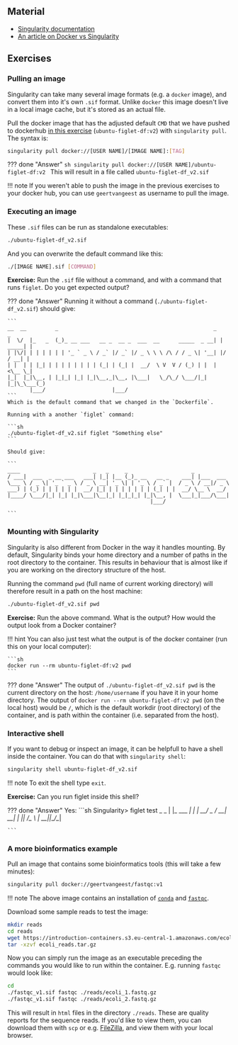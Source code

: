 ## Material

* [Singularity documentation](https://sylabs.io/guides/3.7/user-guide/)
* [An article on Docker vs Singularity](https://pythonspeed.com/articles/containers-filesystem-data-processing/)

## Exercises

### Pulling an image

Singularity can take many several image formats (e.g. a `docker` image), and convert them into it's own `.sif` format. Unlike `docker` this image doesn't live in a local image cache, but it's stored as an actual file.

Pull the docker image that has the adjusted default `CMD` that we have pushed to dockerhub [in this exercise](../dockerfiles/#using-cmd) (`ubuntu-figlet-df:v2`) with `singularity pull`. The syntax is:

```sh
singularity pull docker://[USER NAME]/[IMAGE NAME]:[TAG]
```

??? done "Answer"
    ```sh
    singularity pull docker://[USER NAME]/ubuntu-figlet-df:v2
    ```
    This will result in a file called `ubuntu-figlet-df_v2.sif`

!!! note
    If you weren't able to push the image in the previous exercises to your docker hub, you can use `geertvangeest` as username to pull the image.

### Executing an image

These `.sif` files can be run as standalone executables:

```sh
./ubuntu-figlet-df_v2.sif
```

And you can overwrite the default command like this:

```sh
./[IMAGE NAME].sif [COMMAND]
```

**Exercise:** Run the `.sif` file without a command, and with a command that runs `figlet`. Do you get expected output?

??? done "Answer"
    Running it without a command (`./ubuntu-figlet-df_v2.sif`) should give:

    ```
    __  __         _                                                 _        _
    |  \/  |_   _  (_)_ __ ___   __ _  __ _  ___  __      _____  _ __| | _____| |
    | |\/| | | | | | | '_ ` _ \ / _` |/ _` |/ _ \ \ \ /\ / / _ \| '__| |/ / __| |
    | |  | | |_| | | | | | | | | (_| | (_| |  __/  \ V  V / (_) | |  |   <\__ \_|
    |_|  |_|\__, | |_|_| |_| |_|\__,_|\__, |\___|   \_/\_/ \___/|_|  |_|\_\___(_)
           |___/                     |___/
    ```
    Which is the default command that we changed in the `Dockerfile`.

    Running with a another `figlet` command:

    ```sh
    ./ubuntu-figlet-df_v2.sif figlet "Something else"
    ```

    Should give:

    ```
    ____                       _   _     _                    _
    / ___|  ___  _ __ ___   ___| |_| |__ (_)_ __   __ _    ___| |___  ___
    \___ \ / _ \| '_ ` _ \ / _ \ __| '_ \| | '_ \ / _` |  / _ \ / __|/ _ \
    ___) | (_) | | | | | |  __/ |_| | | | | | | | (_| | |  __/ \__ \  __/
    |____/ \___/|_| |_| |_|\___|\__|_| |_|_|_| |_|\__, |  \___|_|___/\___|
                                                 |___/

    ```

### Mounting with Singularity

Singularity is also different from Docker in the way it handles mounting. By default, Singularity binds your home directory and a number of paths in the root directory to the container. This results in behaviour that is almost like if you are working on the directory structure of the host.  

Running the command `pwd` (full name of current working directory) will therefore result in a path on the host machine:

```sh
./ubuntu-figlet-df_v2.sif pwd
```

**Exercise:** Run the above command. What is the output? How would the output look from a Docker container?

!!! hint
    You can also just test what the output is of the docker container (run this on your local computer):

    ```sh
    docker run --rm ubuntu-figlet-df:v2 pwd
    ```

??? done "Answer"
    The output of `./ubuntu-figlet-df_v2.sif pwd` is the current directory on the host: `/home/username` if you have it in your home directory. The output of `docker run --rm ubuntu-figlet-df:v2 pwd` (on the local host) would be `/`, which is the default workdir (root directory) of the container, and is path within the container (i.e. separated from the host).

### Interactive shell

If you want to debug or inspect an image, it can be helpfull to have a shell inside the container. You can do that with `singularity shell`:

```sh
singularity shell ubuntu-figlet-df_v2.sif
```

!!! note
    To exit the shell type `exit`.

**Exercise:** Can you run figlet inside this shell?

??? done "Answer"
    Yes:
    ```sh
    Singularity> figlet test
     _            _
    | |_ ___  ___| |_
    | __/ _ \/ __| __|
    | ||  __/\__ \ |_
     \__\___||___/\__|

    ```

### A more bioinformatics example

Pull an image that contains some bioinformatics tools (this will take a few minutes):

```sh
singularity pull docker://geertvangeest/fastqc:v1
```

!!! note
    The above image contains an installation of [`conda`](https://docs.conda.io/en/latest/) and [`fastqc`](https://www.bioinformatics.babraham.ac.uk/projects/fastqc/).

Download some sample reads to test the image:

```sh
mkdir reads
cd reads
wget https://introduction-containers.s3.eu-central-1.amazonaws.com/ecoli_reads.tar.gz
tar -xzvf ecoli_reads.tar.gz
```

Now you can simply run the image as an executable preceding the commands you would like to run within the container. E.g. running `fastqc` would look like:

```sh
cd
./fastqc_v1.sif fastqc ./reads/ecoli_1.fastq.gz
./fastqc_v1.sif fastqc ./reads/ecoli_2.fastq.gz
```

This will result in `html` files in the directory `./reads`. These are quality reports for the sequence reads. If you'd like to view them, you can download them with `scp` or e.g. [FileZilla](https://filezilla-project.org/), and view them with your local browser.
